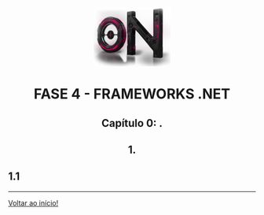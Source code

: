 <div align="center">
<a href="https://github.com/DigouO" target="_blank"><img align="center" height="120px" src="../assets/logo.png" /></a>
<h1>FASE 4 - FRAMEWORKS .NET</h1>
<h2>Capítulo 0: .</h2>
</div>

<div align="center">
<h2>1. </h2>
</div>

## 1.1 






--- 

[Voltar ao início!](https://github.com/DigouO/Smart_Cities_FIAP_2024)